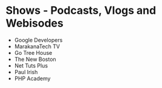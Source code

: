 # Shows - Podcasts, Vlogs and Webisodes
* Google Developers
* MarakanaTech TV
* Go Tree House
* The New Boston
* Net Tuts Plus
* Paul Irish
* PHP Academy
